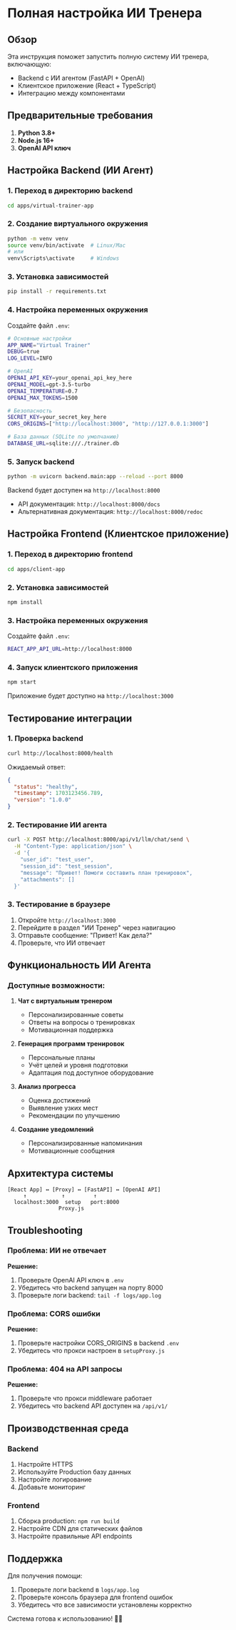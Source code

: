 # Полная настройка ИИ Тренера

## Обзор
Эта инструкция поможет запустить полную систему ИИ тренера, включающую:
- Backend с ИИ агентом (FastAPI + OpenAI)
- Клиентское приложение (React + TypeScript)
- Интеграцию между компонентами

## Предварительные требования

1. **Python 3.8+**
2. **Node.js 16+**  
3. **OpenAI API ключ**

## Настройка Backend (ИИ Агент)

### 1. Переход в директорию backend
```bash
cd apps/virtual-trainer-app
```

### 2. Создание виртуального окружения
```bash
python -m venv venv
source venv/bin/activate  # Linux/Mac
# или
venv\Scripts\activate     # Windows
```

### 3. Установка зависимостей
```bash
pip install -r requirements.txt
```

### 4. Настройка переменных окружения
Создайте файл `.env`:
```bash
# Основные настройки
APP_NAME="Virtual Trainer"
DEBUG=true
LOG_LEVEL=INFO

# OpenAI
OPENAI_API_KEY=your_openai_api_key_here
OPENAI_MODEL=gpt-3.5-turbo
OPENAI_TEMPERATURE=0.7
OPENAI_MAX_TOKENS=1500

# Безопасность
SECRET_KEY=your_secret_key_here
CORS_ORIGINS=["http://localhost:3000", "http://127.0.0.1:3000"]

# База данных (SQLite по умолчанию)
DATABASE_URL=sqlite:///./trainer.db
```

### 5. Запуск backend
```bash
python -m uvicorn backend.main:app --reload --port 8000
```

Backend будет доступен на `http://localhost:8000`
- API документация: `http://localhost:8000/docs`
- Альтернативная документация: `http://localhost:8000/redoc`

## Настройка Frontend (Клиентское приложение)

### 1. Переход в директорию frontend
```bash
cd apps/client-app
```

### 2. Установка зависимостей
```bash
npm install
```

### 3. Настройка переменных окружения
Создайте файл `.env`:
```bash
REACT_APP_API_URL=http://localhost:8000
```

### 4. Запуск клиентского приложения
```bash
npm start
```

Приложение будет доступно на `http://localhost:3000`

## Тестирование интеграции

### 1. Проверка backend
```bash
curl http://localhost:8000/health
```

Ожидаемый ответ:
```json
{
  "status": "healthy",
  "timestamp": 1703123456.789,
  "version": "1.0.0"
}
```

### 2. Тестирование ИИ агента
```bash
curl -X POST http://localhost:8000/api/v1/llm/chat/send \
  -H "Content-Type: application/json" \
  -d '{
    "user_id": "test_user",
    "session_id": "test_session",
    "message": "Привет! Помоги составить план тренировок",
    "attachments": []
  }'
```

### 3. Тестирование в браузере
1. Откройте `http://localhost:3000`
2. Перейдите в раздел "ИИ Тренер" через навигацию
3. Отправьте сообщение: "Привет! Как дела?"
4. Проверьте, что ИИ отвечает

## Функциональность ИИ Агента

### Доступные возможности:
1. **Чат с виртуальным тренером**
   - Персонализированные советы
   - Ответы на вопросы о тренировках
   - Мотивационная поддержка

2. **Генерация программ тренировок**
   - Персональные планы
   - Учёт целей и уровня подготовки
   - Адаптация под доступное оборудование

3. **Анализ прогресса**
   - Оценка достижений
   - Выявление узких мест
   - Рекомендации по улучшению

4. **Создание уведомлений**
   - Персонализированные напоминания
   - Мотивационные сообщения

## Архитектура системы

```
[React App] ↔ [Proxy] ↔ [FastAPI] ↔ [OpenAI API]
     ↑           ↑         ↑
  localhost:3000  setup   port:8000
                Proxy.js
```

## Troubleshooting

### Проблема: ИИ не отвечает
**Решение:**
1. Проверьте OpenAI API ключ в `.env`
2. Убедитесь что backend запущен на порту 8000
3. Проверьте логи backend: `tail -f logs/app.log`

### Проблема: CORS ошибки
**Решение:**
1. Проверьте настройки CORS_ORIGINS в backend `.env`
2. Убедитесь что прокси настроен в `setupProxy.js`

### Проблема: 404 на API запросы
**Решение:**
1. Проверьте что прокси middleware работает
2. Убедитесь что backend API доступен на `/api/v1/`

## Производственная среда

### Backend
1. Настройте HTTPS
2. Используйте Production базу данных
3. Настройте логирование
4. Добавьте мониторинг

### Frontend  
1. Сборка production: `npm run build`
2. Настройте CDN для статических файлов
3. Настройте правильные API endpoints

## Поддержка

Для получения помощи:
1. Проверьте логи backend в `logs/app.log`
2. Проверьте консоль браузера для frontend ошибок
3. Убедитесь что все зависимости установлены корректно

Система готова к использованию! 🚀🤖 